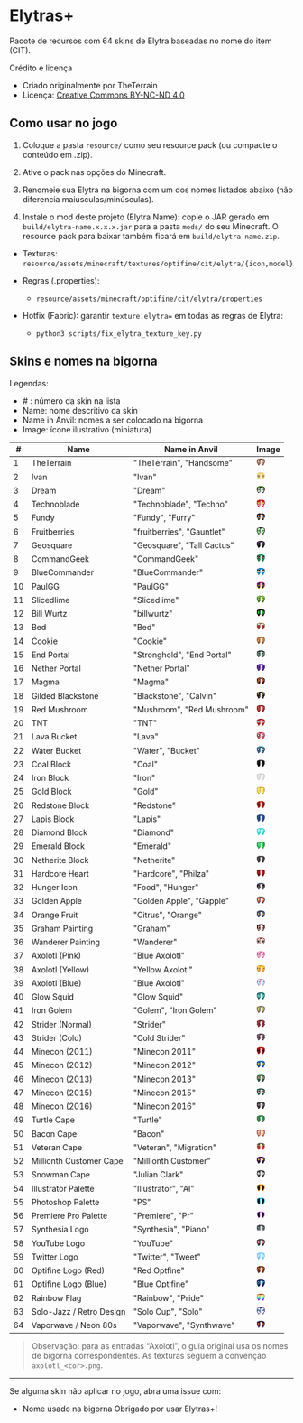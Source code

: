 # Elytras+

Pacote de recursos com 64 skins de Elytra baseadas no nome do item (CIT).

Crédito e licença

- Criado originalmente por TheTerrain
- Licença: [Creative Commons BY-NC-ND 4.0](https://creativecommons.org/licenses/by-nc-nd/4.0/)

## Como usar no jogo

1. Coloque a pasta `resource/` como seu resource pack (ou compacte o conteúdo em .zip).

2. Ative o pack nas opções do Minecraft.

3. Renomeie sua Elytra na bigorna com um dos nomes listados abaixo (não diferencia maiúsculas/minúsculas).

4. Instale o mod deste projeto (Elytra Name): copie o JAR gerado em `build/elytra-name.x.x.x.jar` para a pasta `mods/` do seu Minecraft. O resource pack para baixar também ficará em `build/elytra-name.zip`.

- Texturas: `resource/assets/minecraft/textures/optifine/cit/elytra/{icon,model}`

- Regras (.properties):

  - `resource/assets/minecraft/optifine/cit/elytra/properties`

- Hotfix (Fabric): garantir `texture.elytra=` em todas as regras de Elytra:
  - `python3 scripts/fix_elytra_texture_key.py`

## Skins e nomes na bigorna

Legendas:

- \# : número da skin na lista
- Name: nome descritivo da skin
- Name in Anvil: nomes a ser colocado na bigorna
- Image: ícone ilustrativo (miniatura)

| #   | Name                     | Name in Anvil              | Image                                                                                                              |
| --- | ------------------------ | -------------------------- | ------------------------------------------------------------------------------------------------------------------ |
| 1   | TheTerrain               | "TheTerrain", "Handsome"   | ![TheTerrain](resource/assets/minecraft/textures/optifine/cit/elytra/icon/theterrain.png)                          |
| 2   | Ivan                     | "Ivan"                     | ![Ivan](resource/assets/minecraft/textures/optifine/cit/elytra/icon/ivan.png)                                      |
| 3   | Dream                    | "Dream"                    | ![Dream](resource/assets/minecraft/textures/optifine/cit/elytra/icon/dream.png)                                    |
| 4   | Technoblade              | "Technoblade", "Techno"    | ![Technoblade](resource/assets/minecraft/textures/optifine/cit/elytra/icon/technoblade.png)                        |
| 5   | Fundy                    | "Fundy", "Furry"           | ![Fundy](resource/assets/minecraft/textures/optifine/cit/elytra/icon/fundy.png)                                    |
| 6   | Fruitberries             | "fruitberries", "Gauntlet" | ![Fruitberries](resource/assets/minecraft/textures/optifine/cit/elytra/icon/fruitberries.png)                      |
| 7   | Geosquare                | "Geosquare", "Tall Cactus" | ![Geosquare](resource/assets/minecraft/textures/optifine/cit/elytra/icon/geosquare.png)                            |
| 8   | CommandGeek              | "CommandGeek"              | ![CommandGeek](resource/assets/minecraft/textures/optifine/cit/elytra/icon/geek.png)                               |
| 9   | BlueCommander            | "BlueCommander"            | ![BlueCommander](resource/assets/minecraft/textures/optifine/cit/elytra/icon/bluecommander.png)                    |
| 10  | PaulGG                   | "PaulGG"                   | ![PaulGG](resource/assets/minecraft/textures/optifine/cit/elytra/icon/paulgg.png)                                  |
| 11  | Slicedlime               | "Slicedlime"               | ![Slicedlime](resource/assets/minecraft/textures/optifine/cit/elytra/icon/slicedlime.png)                          |
| 12  | Bill Wurtz               | "billwurtz"                | ![Bill Wurtz](resource/assets/minecraft/textures/optifine/cit/elytra/icon/billwurtz.png)                           |
| 13  | Bed                      | "Bed"                      | ![Bed](resource/assets/minecraft/textures/optifine/cit/elytra/icon/bed.png)                                        |
| 14  | Cookie                   | "Cookie"                   | ![Cookie](resource/assets/minecraft/textures/optifine/cit/elytra/icon/cookie.png)                                  |
| 15  | End Portal               | "Stronghold", "End Portal" | ![End Portal](resource/assets/minecraft/textures/optifine/cit/elytra/icon/endportal.png)                           |
| 16  | Nether Portal            | "Nether Portal"            | ![Nether Portal](resource/assets/minecraft/textures/optifine/cit/elytra/icon/netherportal.png)                     |
| 17  | Magma                    | "Magma"                    | ![Magma](resource/assets/minecraft/textures/optifine/cit/elytra/icon/magma.png)                                    |
| 18  | Gilded Blackstone        | "Blackstone", "Calvin"     | ![Gilded Blackstone](resource/assets/minecraft/textures/optifine/cit/elytra/icon/gildedblackstone.png)             |
| 19  | Red Mushroom             | "Mushroom", "Red Mushroom" | ![Red Mushroom](resource/assets/minecraft/textures/optifine/cit/elytra/icon/red_mushroom.png)                      |
| 20  | TNT                      | "TNT"                      | ![TNT](resource/assets/minecraft/textures/optifine/cit/elytra/icon/tnt.png)                                        |
| 21  | Lava Bucket              | "Lava"                     | ![Lava Bucket](resource/assets/minecraft/textures/optifine/cit/elytra/icon/lava.png)                               |
| 22  | Water Bucket             | "Water", "Bucket"          | ![Water Bucket](resource/assets/minecraft/textures/optifine/cit/elytra/icon/water.png)                             |
| 23  | Coal Block               | "Coal"                     | ![Coal Block](resource/assets/minecraft/textures/optifine/cit/elytra/icon/coal.png)                                |
| 24  | Iron Block               | "Iron"                     | ![Iron Block](resource/assets/minecraft/textures/optifine/cit/elytra/icon/iron.png)                                |
| 25  | Gold Block               | "Gold"                     | ![Gold Block](resource/assets/minecraft/textures/optifine/cit/elytra/icon/gold.png)                                |
| 26  | Redstone Block           | "Redstone"                 | ![Redstone Block](resource/assets/minecraft/textures/optifine/cit/elytra/icon/redstone.png)                        |
| 27  | Lapis Block              | "Lapis"                    | ![Lapis Block](resource/assets/minecraft/textures/optifine/cit/elytra/icon/lapis.png)                              |
| 28  | Diamond Block            | "Diamond"                  | ![Diamond Block](resource/assets/minecraft/textures/optifine/cit/elytra/icon/diamond.png)                          |
| 29  | Emerald Block            | "Emerald"                  | ![Emerald Block](resource/assets/minecraft/textures/optifine/cit/elytra/icon/emerald.png)                          |
| 30  | Netherite Block          | "Netherite"                | ![Netherite Block](resource/assets/minecraft/textures/optifine/cit/elytra/icon/netherite.png)                      |
| 31  | Hardcore Heart           | "Hardcore", "Philza"       | ![Hardcore Heart](resource/assets/minecraft/textures/optifine/cit/elytra/icon/hardcore.png)                        |
| 32  | Hunger Icon              | "Food", "Hunger"           | ![Hunger Icon](resource/assets/minecraft/textures/optifine/cit/elytra/icon/hunger.png)                             |
| 33  | Golden Apple             | "Golden Apple", "Gapple"   | ![Golden Apple](resource/assets/minecraft/textures/optifine/cit/elytra/icon/gapple.png)                            |
| 34  | Orange Fruit             | "Citrus", "Orange"         | ![Orange Fruit](resource/assets/minecraft/textures/optifine/cit/elytra/icon/citrus.png)                            |
| 35  | Graham Painting          | "Graham"                   | ![Graham Painting](resource/assets/minecraft/textures/optifine/cit/elytra/icon/graham_painting.png)                |
| 36  | Wanderer Painting        | "Wanderer"                 | ![Wanderer Painting](resource/assets/minecraft/textures/optifine/cit/elytra/icon/man_painting.png)                 |
| 37  | Axolotl (Pink)           | "Blue Axolotl"             | ![Axolotl (Pink)](resource/assets/minecraft/textures/optifine/cit/elytra/icon/axolotl_pink.png)                    |
| 38  | Axolotl (Yellow)         | "Yellow Axolotl"           | ![Axolotl (Yellow)](resource/assets/minecraft/textures/optifine/cit/elytra/icon/axolotl_yellow.png)                |
| 39  | Axolotl (Blue)           | "Blue Axolotl"             | ![Axolotl (Blue)](resource/assets/minecraft/textures/optifine/cit/elytra/icon/axolotl_blue.png)                    |
| 40  | Glow Squid               | "Glow Squid"               | ![Glow Squid](resource/assets/minecraft/textures/optifine/cit/elytra/icon/glowsquid.png)                           |
| 41  | Iron Golem               | "Golem", "Iron Golem"      | ![Iron Golem](resource/assets/minecraft/textures/optifine/cit/elytra/icon/irongolem.png)                           |
| 42  | Strider (Normal)         | "Strider"                  | ![Strider (Normal)](resource/assets/minecraft/textures/optifine/cit/elytra/icon/strider_normal.png)                |
| 43  | Strider (Cold)           | "Cold Strider"             | ![Strider (Cold)](resource/assets/minecraft/textures/optifine/cit/elytra/icon/strider_cold.png)                    |
| 44  | Minecon (2011)           | "Minecon 2011"             | ![Minecon 2011](resource/assets/minecraft/textures/optifine/cit/elytra/icon/minecon_2011.png)                      |
| 45  | Minecon (2012)           | "Minecon 2012"             | ![Minecon 2012](resource/assets/minecraft/textures/optifine/cit/elytra/icon/minecon_2012.png)                      |
| 46  | Minecon (2013)           | "Minecon 2013"             | ![Minecon 2013](resource/assets/minecraft/textures/optifine/cit/elytra/icon/minecon_2013.png)                      |
| 47  | Minecon (2015)           | "Minecon 2015"             | ![Minecon 2015](resource/assets/minecraft/textures/optifine/cit/elytra/icon/minecon_2015.png)                      |
| 48  | Minecon (2016)           | "Minecon 2016"             | ![Minecon 2016](resource/assets/minecraft/textures/optifine/cit/elytra/icon/minecon_2016.png)                      |
| 49  | Turtle Cape              | "Turtle"                   | ![Turtle Cape](resource/assets/minecraft/textures/optifine/cit/elytra/icon/turtle_cape.png)                        |
| 50  | Bacon Cape               | "Bacon"                    | ![Bacon Cape](resource/assets/minecraft/textures/optifine/cit/elytra/icon/bacon.png)                               |
| 51  | Veteran Cape             | "Veteran", "Migration"     | ![Veteran Cape](resource/assets/minecraft/textures/optifine/cit/elytra/icon/veteran_cape.png)                      |
| 52  | Millionth Customer Cape  | "Millionth Customer"       | ![Millionth Customer Cape](resource/assets/minecraft/textures/optifine/cit/elytra/icon/millionthcustomer_cape.png) |
| 53  | Snowman Cape             | "Julian Clark"             | ![Snowman Cape](resource/assets/minecraft/textures/optifine/cit/elytra/icon/julianclark.png)                       |
| 54  | Illustrator Palette      | "Illustrator", "AI"        | ![Illustrator Palette](resource/assets/minecraft/textures/optifine/cit/elytra/icon/ai.png)                         |
| 55  | Photoshop Palette        | "PS"                       | ![Photoshop Palette](resource/assets/minecraft/textures/optifine/cit/elytra/icon/ps.png)                           |
| 56  | Premiere Pro Palette     | "Premiere", "Pr"           | ![Premiere Pro Palette](resource/assets/minecraft/textures/optifine/cit/elytra/icon/premiere.png)                  |
| 57  | Synthesia Logo           | "Synthesia", "Piano"       | ![Synthesia Logo](resource/assets/minecraft/textures/optifine/cit/elytra/icon/synthesia.png)                       |
| 58  | YouTube Logo             | "YouTube"                  | ![YouTube Logo](resource/assets/minecraft/textures/optifine/cit/elytra/icon/youtube.png)                           |
| 59  | Twitter Logo             | "Twitter", "Tweet"         | ![Twitter Logo](resource/assets/minecraft/textures/optifine/cit/elytra/icon/twitter.png)                           |
| 60  | Optifine Logo (Red)      | "Red Optfine"              | ![Optifine Logo (Red)](resource/assets/minecraft/textures/optifine/cit/elytra/icon/optifine_red.png)               |
| 61  | Optifine Logo (Blue)     | "Blue Optifine"            | ![Optifine Logo (Blue)](resource/assets/minecraft/textures/optifine/cit/elytra/icon/optifine_blue.png)             |
| 62  | Rainbow Flag             | "Rainbow", "Pride"         | ![Rainbow Flag](resource/assets/minecraft/textures/optifine/cit/elytra/icon/rainbow.png)                           |
| 63  | Solo-Jazz / Retro Design | "Solo Cup", "Solo"         | ![Solo-Jazz](resource/assets/minecraft/textures/optifine/cit/elytra/icon/solojazz.png)                             |
| 64  | Vaporwave / Neon 80s     | "Vaporwave", "Synthwave"   | ![Vaporwave](resource/assets/minecraft/textures/optifine/cit/elytra/icon/vaporwave.png)                            |

> Observação: para as entradas “Axolotl”, o guia original usa os nomes de bigorna correspondentes. As texturas seguem a convenção `axolotl_<cor>.png`.

---

Se alguma skin não aplicar no jogo, abra uma issue com:

- Nome usado na bigorna
  Obrigado por usar Elytras+!
